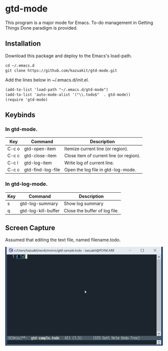 # gtd-mode

This program is a major mode for Emacs.
To-do management in Getting Things Done paradigm is provided.

## Installation

Download this package and deploy to the Emacs's load-path.

```
cd ~/.emacs.d
git clone https://github.com/kazuakit/gtd-mode.git
```

Add the lines below in ~/.emacs.d/init.el.

```
(add-to-list 'load-path "~/.emacs.d/gtd-mode")
(add-to-list 'auto-mode-alist '("\\.todo$"  . gtd-mode))
(require 'gtd-mode)
```

## Keybinds

### In gtd-mode.

| Key   | Command           | Description                                           |
| ----- | ----------------- | ----------------------------------------------------- |
| C-c o | gtd-open-item  		| Itemize current line (or region).											|
| C-c c | gtd-close-item 		| Close item of current line (or region).								|
| C-c l | gtd-log-item 			| Write log of current line.    												|
| C-c c | gtd-find-log-file | Open the log file in gtd-log-mode.								 		|

### In gtd-log-mode.

| Key   | Command              | Description                                           |
| ----- | -------------------- | ----------------------------------------------------- |
| s 		| gtd-log-summary  		 | Show log summary																			 |
| q 		| gtd-log-kill-buffer  | Close the buffer of log file.												 |


## Screen Capture

Assumed that editing the text file, named filename.todo.

![Screen Capture](https://raw.githubusercontent.com/kazuakit/gtd-mode/master/docs/gtd-mode.gif)
